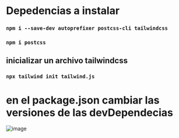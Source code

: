 # Depedencias a instalar 
### `npm i --save-dev autoprefixer postcss-cli tailwindcss`
### `npm i postcss`

## inicializar un archivo tailwindcss
### `npx tailwind init tailwind.js`


# en el package.json cambiar las versiones de las devDependecias
![image](https://user-images.githubusercontent.com/46203192/115441018-9e3b8300-a1cd-11eb-8614-64fd658c1874.png)
